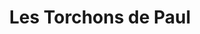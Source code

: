 ---
title: "Les Torchons de Paul"
url: /pithiviers/les-torchons-de-paul/
shop: décoration intérieure
---